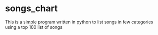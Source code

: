 # songs_chart
This is a simple program written in python to list songs in few categories using a top 100 list of songs
